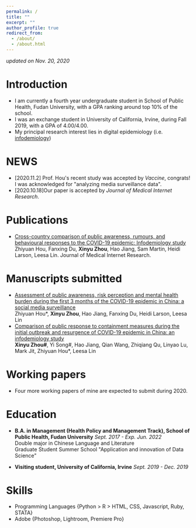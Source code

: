 ```yaml
---
permalink: /
title: ""
excerpt: ""
author_profile: true
redirect_from: 
  - /about/
  - /about.html
---
```


 *updated on Nov. 20, 2020*

# Introduction
* I am currently a fourth year undergraduate student in School of Public Health, Fudan University, with a GPA ranking around top 10% of the school.
* I was an exchange student in University of California, Irvine, during Fall 2019, with a GPA of 4.00/4.00.
* My principal research interest lies in digital epidemiology (i.e. [infodemiology](https://en.wikipedia.org/wiki/Infodemiology))

# NEWS
* [2020.11.2] Prof. Hou's recent study was accepted by *Vaccine*, congrats! I was acknowledged for "analyzing media surveillance data".
* [2020.10.18]Our paper is accepted by *Journal of Medical Internet Research*.

# Publications
* [Cross-country comparison of public awareness, rumours, and behavioural responses to the COVID-19 epidemic: Infodemiology study](https://www.jmir.org/2020/8/e21143/)<br>
Zhiyuan Hou, Fanxing Du, **Xinyu Zhou**, Hao Jiang, Sam Martin, Heidi Larson, Leesa Lin. Journal of Medical Internet Research.

# Manuscripts submitted
* [Assessment of public awareness, risk perception and mental health burden during the first 3 months of the COVID-19 epidemic in China: a social media surveillance](https://www.researchgate.net/publication/341556103_Assessment_of_public_awareness_risk_perception_and_mental_health_burden_during_the_first_3_months_of_the_COVID-19_epidemic_in_China_a_social_media_surveillance_Preprint)<br>
Zhiyuan Hou*, **Xinyu Zhou**, Hao Jiang, Fanxing Du, Heidi Larson, Leesa Lin
* [Comparison of public response to containment measures during the initial outbreak and resurgence of COVID-19 epidemic in China: an infodemiology study]()<br>
**Xinyu Zhou#**, Yi Song#, Hao Jiang, Qian Wang, Zhiqiang Qu, Linyao Lu, Mark Jit, Zhiyuan Hou*, Leesa Lin

# Working papers
* Four more working papers of mine are expected to submit during 2020. 

# Education
* **B.A. in Management (Health Policy and Management Track), School of Public Health, Fudan University** *Sept. 2017 - Exp. Jun. 2022* <br>
  Double major in Chinese Language and Literature <br>
  Graduate Student Summer School "Application and innovation of Data Science" <br>
  
* **Visiting student, University of California, Irvine** *Sept. 2019 - Dec. 2019 <br>*

# Skills
* Programming Languages {Python > R > HTML, CSS, Javascript, Ruby, STATA} <br>
* Adobe {Photoshop, Lightroom, Premiere Pro}
